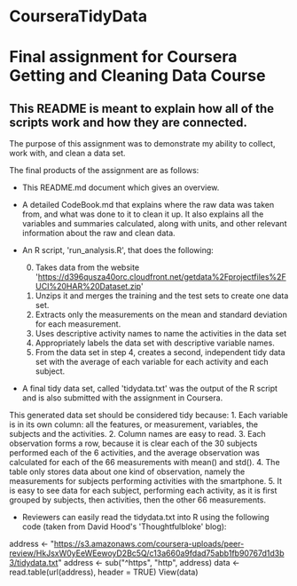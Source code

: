 # CourseraTidyData
# Final assignment for Coursera Getting and Cleaning Data Course

## This README is meant to explain how all of the scripts work and how they are connected.

The purpose of this assignment was to demonstrate my ability to collect, work with, and clean a data set.

The final products of the assignment are as follows:

* This README.md document which gives an overview.

* A detailed CodeBook.md that explains where the raw data was taken from, and what was done to it to clean it up.
It also explains all the variables and summaries calculated, along with units, and other relevant information about the raw and clean data.

* An R script, 'run_analysis.R', that does the following:

	0. Takes data from the website 'https://d396qusza40orc.cloudfront.net/getdata%2Fprojectfiles%2FUCI%20HAR%20Dataset.zip'
	1. Unzips it and merges the training and the test sets to create one data set.
	2. Extracts only the measurements on the mean and standard deviation for each measurement.
	3. Uses descriptive activity names to name the activities in the data set
	4. Appropriately labels the data set with descriptive variable names.
	5. From the data set in step 4, creates a second, independent tidy data set with the average of each variable for each activity and each subject.

* A final tidy data set, called 'tidydata.txt' was the output of the R script and is also submitted with the assignment in Coursera.

This generated data set should be considered tidy because:
	1. Each variable is in its own column: all the features, or measurement, variables, the subjects and the activities.
	2. Column names are easy to read.
	3. Each observation forms a row, because it is clear each of the 30 subjects performed each of the 6 activities, and the average observation was calculated for each of the 66 measurements with mean() and std().
	4. The table only stores data about one kind of observation, namely the measurements for subjects performing activities with the smartphone.
	5. It is easy to see data for each subject, performing each activity, as it is first grouped by subjects, then activities, then the other 66 measurements.

* Reviewers can easily read the tidydata.txt into R using the following code (taken from David Hood's 'Thoughtfulbloke' blog):


address <- "https://s3.amazonaws.com/coursera-uploads/peer-review/HkJsxW0yEeWEewoyD2Bc5Q/c13a660a9fdad75abb1fb90767d1d3b3/tidydata.txt"
address <- sub("^https", "http", address)
data <- read.table(url(address), header = TRUE)
View(data)
